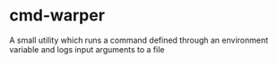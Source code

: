 # cmd-warper
A small utility which runs a command defined through an environment variable and logs input arguments to a file

